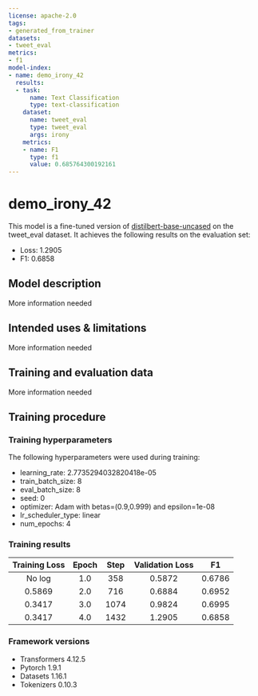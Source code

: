 ```yaml
---
license: apache-2.0
tags:
- generated_from_trainer
datasets:
- tweet_eval
metrics:
- f1
model-index:
- name: demo_irony_42
  results:
  - task:
      name: Text Classification
      type: text-classification
    dataset:
      name: tweet_eval
      type: tweet_eval
      args: irony
    metrics:
    - name: F1
      type: f1
      value: 0.685764300192161
---
```


<!-- This model card has been generated automatically according to the information the Trainer had access to. You
should probably proofread and complete it, then remove this comment. -->

# demo_irony_42

This model is a fine-tuned version of [distilbert-base-uncased](https://huggingface.co/distilbert-base-uncased) on the tweet_eval dataset.
It achieves the following results on the evaluation set:
- Loss: 1.2905
- F1: 0.6858

## Model description

More information needed

## Intended uses & limitations

More information needed

## Training and evaluation data

More information needed

## Training procedure

### Training hyperparameters

The following hyperparameters were used during training:
- learning_rate: 2.7735294032820418e-05
- train_batch_size: 8
- eval_batch_size: 8
- seed: 0
- optimizer: Adam with betas=(0.9,0.999) and epsilon=1e-08
- lr_scheduler_type: linear
- num_epochs: 4

### Training results

| Training Loss | Epoch | Step | Validation Loss | F1     |
|:-------------:|:-----:|:----:|:---------------:|:------:|
| No log        | 1.0   | 358  | 0.5872          | 0.6786 |
| 0.5869        | 2.0   | 716  | 0.6884          | 0.6952 |
| 0.3417        | 3.0   | 1074 | 0.9824          | 0.6995 |
| 0.3417        | 4.0   | 1432 | 1.2905          | 0.6858 |


### Framework versions

- Transformers 4.12.5
- Pytorch 1.9.1
- Datasets 1.16.1
- Tokenizers 0.10.3
